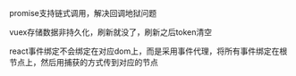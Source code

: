 promise支持链式调用，解决回调地狱问题

vuex存储数据非持久化，刷新就没了，刷新之后token清空

react事件绑定不会绑定在对应dom上，而是采用事件代理，将所有事件绑定在根节点上，然后用捕获的方式传到对应的节点
